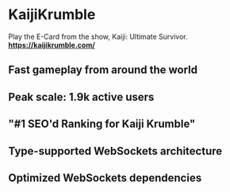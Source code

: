 # KaijiKrumble
Play the E-Card from the show, Kaiji: Ultimate Survivor. <b>https://kaijikrumble.com/</b>

## Fast gameplay from around the world
## Peak scale: 1.9k active users
## "#1 SEO'd Ranking for Kaiji Krumble"
## Type-supported WebSockets architecture
## Optimized WebSockets dependencies
